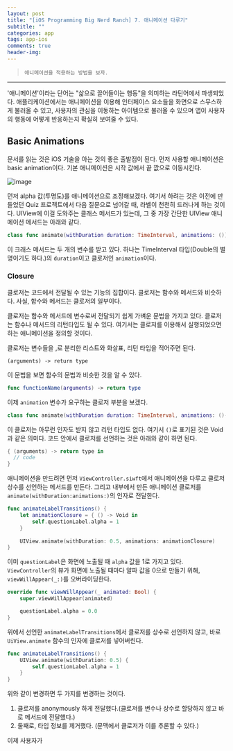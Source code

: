 ```yaml
---  
layout: post  
title: "[iOS Programming Big Nerd Ranch] 7. 애니메이션 다루기"  
subtitle: ""  
categories: app
tags: app-ios 
comments: true  
header-img: 
---  
```

  
> `애니메이션을 적용하는 방법을 보자.`  

---

'애니메이션'이라는 단어는 "삶으로 끌어들이는 행동"을 의미하는 라틴어에서 파생되었다. 애플리케이션에서는 애니메이션을 이용해 인터페이스 요소들을 화면으로 스무스하게 불러올 수 있고, 사용자의 관심을 이동하는 아이템으로
불러올 수 있으며 앱이 사용자의 행동에 어떻게 반응하는지 확실히 보여줄 수 있다. 

## Basic Animations

문서를 읽는 것은 iOS 기술을 아는 것의 좋은 출발점이 된다. 먼저 사용할 애니메이션은 basic animation이다. 기본 애니메이션은 시작 값에서 끝 깞으로 이동시킨다.

![image](https://user-images.githubusercontent.com/41438361/119287987-ae3dfb00-bc82-11eb-8285-4a43f2dd32e3.png)

먼저 alpha 값(투명도)를 애니메이션으로 조정해보겠다. 여기서 하려는 것은 이전에 만들었던 Quiz 프로젝트에서 다음 질문으로 넘어갈 때, 라벨이 천천히 드러나게 하는 것이다.
UIView에 이걸 도와주는 클래스 메서드가 있는데, 그 중 가장 간단한 UIView 애니메이션 메서드는 아래와 같다.

```swift
class func animate(withDuration duration: TimeInterval, animations: ()) -> Void)
```

이 크래스 메서드는 두 개의 변수를 받고 있다. 하나는 TimeInterval 타입(Double의 별명이기도 하다.)의 `duration`이고 클로저인 `animation`이다.

### Closure

클로저는 코드에서 전달될 수 있는 기능의 집합이다. 클로저는 함수와 메서드와 비슷하다. 사실, 함수와 메서드는 클로저의 일부이다.

클로저는 함수와 메서드에 변수로써 전달되기 쉽게 가벼운 문법을 가지고 있다. 클로저는 함수나 메서드의 리턴타입도 될 수 있다. 여기서는 클로저를 이용해서 실행되었으면 하는 애니메이션을 정의할 것이다.

클로저는 변수들을 ,로 분리한 리스트와 화살표, 리턴 타입을 적어주면 된다.

```
(arguments) -> return type
```

이 문법을 보면 함수의 문법과 비슷한 것을 알 수 있다.

```swift
func functionName(arguments) -> return type
```

이제 `animation` 변수가 요구하는 클로저 부분을 보겠다.

```swift
class func animate(withDuration duration: TimeInterval, animations: ()->Void)
```

이 클로저는 아무런 인자도 받지 않고 리턴 타입도 없다. 여기서 `()`로 표기된 것은 Void과 같은 의미다. 코드 안에서 클로저를 선언하는 것은 아래와 같이 하면 된다.

```swift
{ (arguments) -> return type in
  // code
} 
```
애니메이션을 만드려면 먼저 `ViewController.siwft`에서 애니메이션을 다루고 클로저 상수를 선언하는 메서드를 만든다. 그리고 내부에서 만든 애니메이션 클로저를 `animate(withDuration:animations:)`의 인자로 전달한다.

```swift
func animateLabelTransitions() {
    let animationClosure = { () -> Void in
        self.questionLabel.alpha = 1
    }
    
    UIView.animate(withDuration: 0.5, animations: animationClosure)
}
```

이미 `questionLabel`은 화면에 노출될 때 `alpha` 값을 1로 가지고 있다. `ViewController`의 뷰가 화면에 노출될 때마다 알파 값을 0으로 만들기 위해, `viewWillAppear(_:)`를 오버라이딩한다.

```swift
override func viewWillAppear(_ animated: Bool) {
    super.viewWillAppear(animated)

    questionLabel.alpha = 0.0
}
```

위에서 선언한 `animateLabelTransitions`에서 클로저를 상수로 선언하지 않고, 바로 `UiView.animate` 함수의 인자에 클로저를 넣어버린다.

```swift
func animateLabelTransitions() {
    UIView.animate(withDuration: 0.5) {
        self.questionLabel.alpha = 1
    }
}
```

위와 같이 변경하면 두 가지를 변경하는 것이다.

1. 클로저를 anonymously 하게 전달했다.(클로저를 변수나 상수로 할당하지 않고 바로 메서드에 전달했다.)
2. 둘째로, 타입 정보를 제거했다. (문맥에서 클로저가 이를 추론할 수 있다.)

이제 사용자가 
